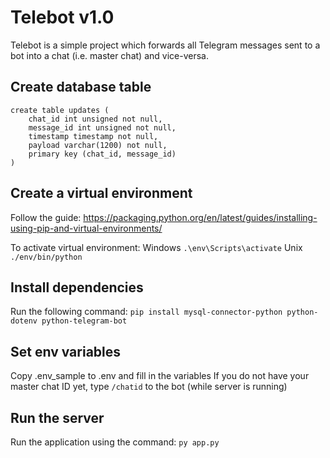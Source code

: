 # Telebot v1.0
Telebot is a simple project which forwards all Telegram messages sent to a bot into a chat (i.e. master chat) and vice-versa.

## Create database table
```
create table updates (
    chat_id int unsigned not null,
    message_id int unsigned not null,
    timestamp timestamp not null,
    payload varchar(1200) not null,
    primary key (chat_id, message_id)
)
```

## Create a virtual environment
Follow the guide:
https://packaging.python.org/en/latest/guides/installing-using-pip-and-virtual-environments/

To activate virtual environment:
Windows `.\env\Scripts\activate`
Unix `./env/bin/python`

## Install dependencies
Run the following command:
`pip install mysql-connector-python python-dotenv python-telegram-bot`

## Set env variables
Copy .env_sample to .env and fill in the variables
If you do not have your master chat ID yet, type `/chatid` to the bot (while server is running)

## Run the server
Run the application using the command:
`py app.py`
